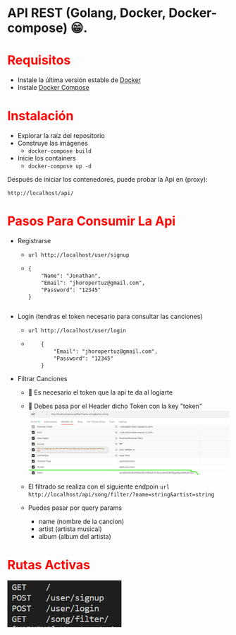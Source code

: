 # API REST (Golang, Docker, Docker-compose) 😁.

#  <font color='red'>Requisitos</font>
* Instale la última versión estable de [Docker](https://docs.docker.com/install/linux/docker-ce/ubuntu/#install-docker-ce-1)
* Instale [Docker Compose](https://docs.docker.com/compose/install/#install-compose)

#  <font color='red'>Instalación</font>
* Explorar la raíz del repositorio
* Construye las imágenes
    - `docker-compose build`
* Inicie los containers
    - `docker-compose up -d`

Después de iniciar los contenedores, puede probar la Api en (proxy):
```url
http://localhost/api/
```

#  <font color='red'>Pasos Para Consumir La Api</font>

* Registrarse
    -   ```url http://localhost/user/signup```
    -   ```
        {
            "Name": "Jonathan",
            "Email": "jhoropertuz@gmail.com",
            "Password": "12345"
        }
    ```

* Login (tendras el token necesario para consultar las canciones)
    -   ```url http://localhost/user/login```
    -   ```
            {
                "Email": "jhoropertuz@gmail.com",
                "Password": "12345"
            }
        ```

* Filtrar Canciones
    - 🔴 Es necesario el token que la api te da al logiarte
    - 🔴 Debes pasa por el Header dicho Token con la  key "token"
        ![Image text](https://github.com/jonathanRomeroP/test1-tribal/blob/devProyect/public/img/token.png)
    -  El filtrado se realiza con el siguiente endpoin
    ```url http://localhost/api/song/filter/?name=string&artist=string```

    - Puedes pasar por query params
        - name (nombre de la cancion)
        - artist (artista musical)
        - album (album del artista)

#  <font color='red'>Rutas Activas</font>

![Image text](https://github.com/jonathanRomeroP/test1-tribal/blob/devProyect/public/img/rutas.png)